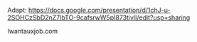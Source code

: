 Adapt: https://docs.google.com/presentation/d/1chJ-u-2SOHCzSbD2nZ7IbTO-9cafsrwW5pI873tivlI/edit?usp=sharing

Iwantauxjob.com